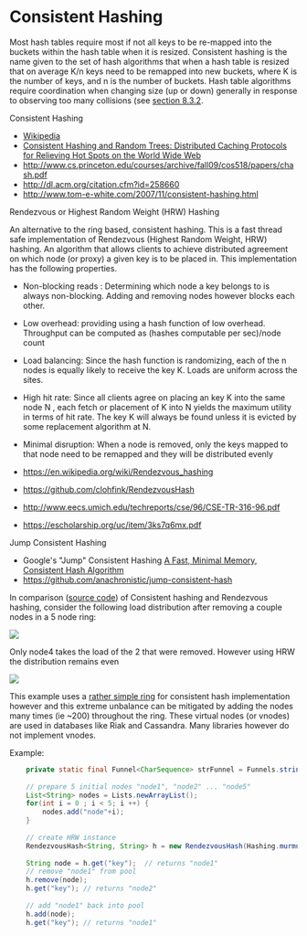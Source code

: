 Consistent Hashing
==================

Most hash tables require most if not all keys to be re-mapped into the buckets within the hash table when it is resized.  Consistent hashing is the name given to the set of hash algorithms that when a hash table is resized that on average K/n keys need to be remapped into new buckets, where K is the number of keys, and n is the number of buckets.  Hash table algorithms require coordination when changing size (up or down) generally in response to observing too many collisions (see [section 8.3.2](https://www.cs.auckland.ac.nz/~jmor159/PLDS210/hash_tables.html).

Consistent Hashing
 * [Wikipedia](https://en.wikipedia.org/wiki/Consistent_hashing)
 * [Consistent Hashing and Random Trees: Distributed Caching Protocols for Relieving Hot Spots on the World Wide Web](http://www.akamai.com/dl/technical_publications/ConsistenHashingandRandomTreesDistributedCachingprotocolsforrelievingHotSpotsontheworldwideweb.pdf)
 * http://www.cs.princeton.edu/courses/archive/fall09/cos518/papers/chash.pdf 
 * http://dl.acm.org/citation.cfm?id=258660
 * http://www.tom-e-white.com/2007/11/consistent-hashing.html

Rendezvous or Highest Random Weight (HRW) Hashing

An alternative to the ring based, consistent hashing.  This is a fast thread safe implementation of Rendezvous (Highest Random Weight, HRW) hashing.  An algorithm that allows clients to achieve distributed agreement on which node (or proxy) a given key is to be placed in. This implementation has the following properties.

* Non-blocking reads : Determining which node a key belongs to is always non-blocking.  Adding and removing nodes however blocks each other.
* Low overhead: providing using a hash function of low overhead.  Throughput can be computed as (hashes computable per sec)/node count
* Load balancing: Since the hash function is randomizing, each of the n nodes is equally likely to receive the key K. Loads are uniform across the sites.
* High hit rate: Since all clients agree on placing an key K into the same node N , each fetch or placement of K into N yields the maximum utility in terms of hit rate. The key K will always be found unless it is evicted by some replacement algorithm at N.
* Minimal disruption: When a node is removed, only the keys mapped to that node need to be remapped and they will be distributed evenly

 * https://en.wikipedia.org/wiki/Rendezvous_hashing
 * https://github.com/clohfink/RendezvousHash
 * http://www.eecs.umich.edu/techreports/cse/96/CSE-TR-316-96.pdf
 * https://escholarship.org/uc/item/3ks7q6mx.pdf

Jump Consistent Hashing
 * Google's "Jump" Consistent Hashing [A Fast, Minimal Memory, Consistent Hash Algorithm](http://arxiv.org/pdf/1406.2294.pdf)
 * https://github.com/anachronistic/jump-consistent-hash


In comparison ([source code](https://github.com/clohfink/RendezvousHash/blob/master/src/main/java/com/csforge/Compare.java)) of Consistent hashing and Rendezvous hashing, consider the following load distribution after removing a couple nodes in a 5 node ring:

![](https://raw.github.com/clohfink/RendezvousHash/master/images/chd.png)

Only node4 takes the load of the 2 that were removed.  However using HRW the distribution remains even

![](https://raw.github.com/clohfink/RendezvousHash/master/images/hrwd.png)

This example uses a [rather simple ring](https://github.com/clohfink/RendezvousHash/blob/master/src/main/java/com/csforge/ConsistentHash.java) for consistent hash implementation however and this extreme unbalance can be mitigated by adding the nodes many times (ie ~200) throughout the ring.  These virtual nodes (or vnodes) are used in databases like Riak and Cassandra.  Many libraries however do not implement vnodes.

Example:

```java
    private static final Funnel<CharSequence> strFunnel = Funnels.stringFunnel(Charset.defaultCharset());
    
    // prepare 5 initial nodes "node1", "node2" ... "node5"
    List<String> nodes = Lists.newArrayList();
    for(int i = 0 ; i < 5; i ++) {
        nodes.add("node"+i); 
    }
    
    // create HRW instance
    RendezvousHash<String, String> h = new RendezvousHash(Hashing.murmur3_128(), strFunnel, strFunnel, nodes);
    
    String node = h.get("key");  // returns "node1"
    // remove "node1" from pool
    h.remove(node);
    h.get("key"); // returns "node2"
    
    // add "node1" back into pool
    h.add(node);  
    h.get("key"); // returns "node1"
```
